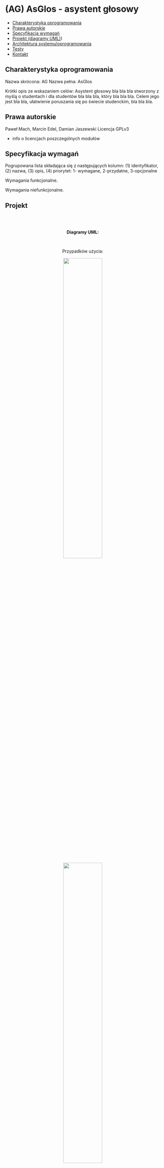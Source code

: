 #  (AG) AsGlos - asystent głosowy

* [Charakterystyka  oprogramowania](#Charakterystyka-oprogramowania)
* [Prawa autorskie](#Prawa-autorskie)
* [Specyfikacja wymagań](#Specyfikacja-wymagań)
* [Projekt (diagramy UML)](#Projekt))
* [Architektura systemu/oprogramowania](#Architektura-oprogramowaa)
* [Testy](#Testy)
* [Kontakt](#Kontakt)


## Charakterystyka  oprogramowania

Nazwa skrócona: AG
Nazwa pełna: AsGlos

Krótki opis ze wskazaniem celów:
Asystent głosowy bla bla bla stworzony z myślą o studentach i dla studentów bla bla bla, który bla bla bla.
Celem jego jest bla bla, ułatwienie poruszania się po świecie studenckim, bla bla bla.
	
## Prawa autorskie

Paweł Mach, Marcin Edel, Damian Jaszewski
Licencja GPLv3
+ info o licencjach poszczególnych modułów

## Specyfikacja wymagań

Pogrupowana lista składająca się z następujących kolumn: (1) identyfikator, (2) nazwa, (3) opis, (4) priorytet: 1- wymagane, 2-przydatne, 3-opcjonalne 

Wymagania funkcjonalne. 

Wymagania niefunkcjonalne.

## Projekt
<br><br>
<p align="center"><b>
Diagramy UML:
</b></p>
<br>
<p align="center">
Przypadków użycia:
</p>
<p align="center">
<img src="https://raw.githubusercontent.com/pmh-projects/io/master/diagramy/UML_diagram_przypadkow_uzycia.png" width=50%/>
</p>
<p align="center">
<img src="https://raw.githubusercontent.com/pmh-projects/io/master/diagramy/UML_diagram_czynnosci_dla_kazdego_przypadku_uzycia.png" width=50%/>
</p>	
## Architektura oprogramowania

Architektura rozwoju:

'''Python 3.9 -  wydanie Python'a
PyCharm - zintegrowane środowisko programistyczne używane w programowaniu komputerowym, specjalnie dla języka Python
pip - system zarządzania pakietami napisany w Pythonie, używany do instalowania pakietów oprogramowania i zarządzania nimi.
Pipenv - narzędzie, które ma na celu wprowadzenie do świata Pythona tego, co najlepsze ze wszystkich światów pakowania (bundler, composer, npm, cargo, yarn, itp.).
Python Virtual Environments (virtualenv)
Niezbędne moduły/biblioteki: speech_recognition, pyowm, wikipedia, random, webbrowser,
pyttsx3, pyautogui, googlesearch, tkinter, time, freeze etc.(wszystkie moduły in requirements.txt)
Połączenie sieciowe w celu połączenia się z modułami
system 
Mikrofon (bardzo dobrze wychwytujący dźwięki)
Głośniki'''

Architektura uruchomieniowa:

Python 3.9
Modules/Librares: speech_recognition, pyowm, wikipedia, random, webbrowser, pyttsx3, pyautogui, googlesearch, tkinter, time
(w celu instalacji wszystkich modułów za jednym razem proszę użyć "pip freeze > requirements.txt")
skonfugurowane środowisko (PATH i zmienne środowiskowe)
Połączenie sieciowe w celu połączenia się z modułami
Mikrofon (bardzo dobrze wychwytujący dźwięki)
Głośniki'''

List of features ready and TODOs for future development
* <img src="https://raw.githubusercontent.com/pmh-projects/io/master/diagramy/UML_diagram_przypadkow_uzycia.png" width=50%/>
* Awesome feature 2
* Awesome feature 3
	To-do list:
* Wow improvement to be done 1
* Wow improvement to be done 2

## Testy
## Kontakt
